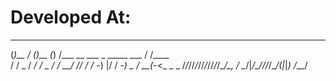 # Developed At:

   _      ____      _ __                           __          
  (_)__  / _(_)__  (_) /___ __  ___ _  _____ ___  / /____      
 / / _ \/ _/ / _ \/ / __/ // / / -_) |/ / -_) _ \/ __(_-<_ _ _ 
/_/_//_/_//_/_//_/_/\__/\_, /  \__/|___/\__/_//_/\__/___(_|_|_)
                       /___/                                   
